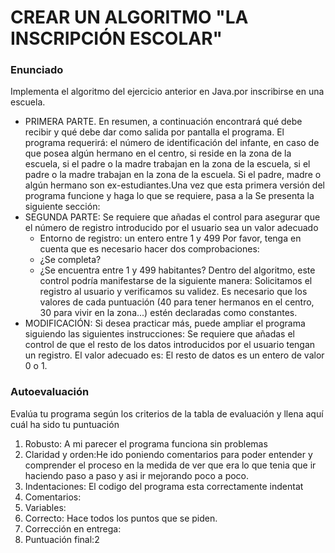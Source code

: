 # CREAR UN ALGORITMO "LA INSCRIPCIÓN ESCOLAR"

### Enunciado ###

Implementa el algoritmo del ejercicio anterior en Java.por inscribirse en una escuela.

* PRIMERA PARTE.
 En resumen, a continuación encontrará qué debe recibir y qué debe dar como salida por pantalla el programa.
 El programa requerirá: el número de identificación del infante, en caso de que posea algún hermano en el centro, si reside en la zona de la escuela, si el padre o la madre trabajan en la zona de la escuela, si el padre o la madre trabajan en la zona de la escuela. Si el padre, madre o algún hermano son ex-estudiantes.Una vez que esta primera versión del programa funcione y haga lo que se requiere, pasa a la 
Se presenta la siguiente sección:
* SEGUNDA PARTE:
 Se requiere que añadas el control para asegurar que el número de registro introducido por el usuario sea un valor adecuado
    * Entorno de registro: un entero entre 1 y 499
 Por favor, tenga en cuenta que es necesario hacer dos comprobaciones:
    * ¿Se completa?
    * ¿Se encuentra entre 1 y 499 habitantes?
 Dentro del algoritmo, este control podría manifestarse de la siguiente manera:
Solicitamos el registro al usuario y verificamos su validez.
Es necesario que los valores de cada puntuación (40 para tener hermanos en el centro, 30 para vivir en la
zona...) estén declaradas como constantes.
* MODIFICACIÓN:
 Si desea practicar más, puede ampliar el programa siguiendo las siguientes instrucciones:
Se requiere que añadas el control de que el resto de los datos introducidos por el usuario tengan un registro.
El valor adecuado es:
El resto de datos es un entero de valor 0 o 1.

### Autoevaluación ###

Evalúa tu programa según los criterios de la tabla de evaluación y llena aquí cuál ha sido tu puntuación
1. Robusto: A mi parecer el programa funciona sin problemas
2. Claridad y orden:He ido poniendo comentarios para poder entender y comprender el proceso en la medida de ver que era lo que tenia que ir haciendo paso a paso y asi ir mejorando poco a poco.
3. Indentaciones: El codigo del programa esta correctamente indentat
4. Comentarios:
5. Variables:
6. Correcto: Hace todos los puntos que se piden.
7. Corrección en entrega:
8. Puntuación final:2
